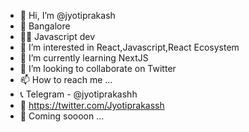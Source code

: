 - 👋 Hi, I’m @jyotiprakash
- 📍 Bangalore
- 👨‍💻 Javascript dev   
- 👀 I’m interested in React,Javascript,React Ecosystem
- 🌱 I’m currently learning NextJS
- 💞️ I’m looking to collaborate on Twitter
- 📫 How to reach me ...
- 📞 Telegram - @jyotiprakashh
- 📲 https://twitter.com/Jyotiprakassh
- 📩 Coming soooon ...

<!---
jyotiprakash111/jyotiprakash111 is a ✨ special ✨ repository because its `README.md` (this file) appears on your GitHub profile.
You can click the Preview link to take a look at your changes.
--->
